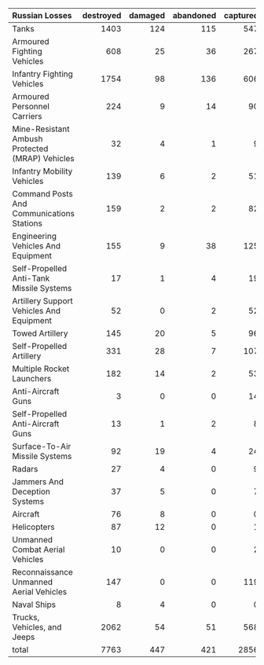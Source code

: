 | Russian Losses                                   |   destroyed |   damaged |   abandoned |   captured |   total |
|:-------------------------------------------------|------------:|----------:|------------:|-----------:|--------:|
| Tanks                                            |        1403 |       124 |         115 |        547 |    2189 |
| Armoured Fighting Vehicles                       |         608 |        25 |          36 |        267 |     936 |
| Infantry Fighting Vehicles                       |        1754 |        98 |         136 |        606 |    2594 |
| Armoured Personnel Carriers                      |         224 |         9 |          14 |         90 |     337 |
| Mine-Resistant Ambush Protected  (MRAP) Vehicles |          32 |         4 |           1 |          9 |      46 |
| Infantry Mobility Vehicles                       |         139 |         6 |           2 |         51 |     198 |
| Command Posts And Communications Stations        |         159 |         2 |           2 |         82 |     245 |
| Engineering Vehicles And Equipment               |         155 |         9 |          38 |        125 |     327 |
| Self-Propelled Anti-Tank Missile Systems         |          17 |         1 |           4 |         19 |      41 |
| Artillery Support Vehicles And Equipment         |          52 |         0 |           2 |         52 |     106 |
| Towed Artillery                                  |         145 |        20 |           5 |         96 |     266 |
| Self-Propelled Artillery                         |         331 |        28 |           7 |        107 |     473 |
| Multiple Rocket Launchers                        |         182 |        14 |           2 |         53 |     251 |
| Anti-Aircraft Guns                               |           3 |         0 |           0 |         14 |      17 |
| Self-Propelled Anti-Aircraft Guns                |          13 |         1 |           2 |          8 |      24 |
| Surface-To-Air Missile Systems                   |          92 |        19 |           4 |         24 |     139 |
| Radars                                           |          27 |         4 |           0 |          9 |      40 |
| Jammers And Deception Systems                    |          37 |         5 |           0 |          7 |      49 |
| Aircraft                                         |          76 |         8 |           0 |          0 |      84 |
| Helicopters                                      |          87 |        12 |           0 |          1 |     100 |
| Unmanned Combat Aerial Vehicles                  |          10 |         0 |           0 |          2 |      12 |
| Reconnaissance Unmanned Aerial Vehicles          |         147 |         0 |           0 |        119 |     266 |
| Naval Ships                                      |           8 |         4 |           0 |          0 |      12 |
| Trucks, Vehicles, and Jeeps                      |        2062 |        54 |          51 |        568 |    2735 |
| total                                            |        7763 |       447 |         421 |       2856 |   11487 |
